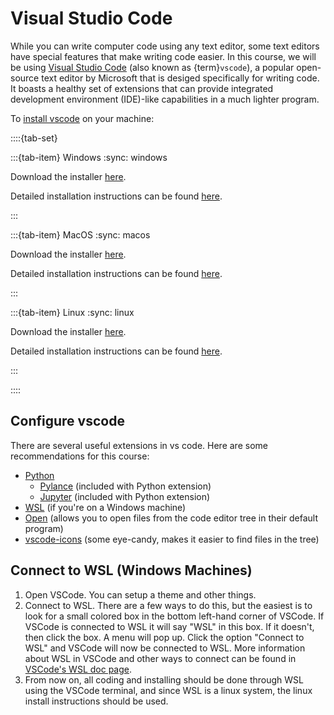 # Visual Studio Code

While you can write computer code using any text editor, some text editors have
special features that make writing code easier.  In this course, we will be
using [Visual Studio Code](https://code.visualstudio.com) (also known as
{term}`vscode`), a popular open-source text editor by Microsoft that is desiged
specifically for writing code. It boasts a healthy set of extensions that 
can provide integrated development environment (IDE)-like capabilities in a 
much lighter program.

To [install vscode](https://code.visualstudio.com/docs/setup/setup-overview) on
your machine:

::::{tab-set}

:::{tab-item} Windows
:sync: windows

Download the installer [here](https://code.visualstudio.com/Download).

Detailed installation instructions can be found
[here](https://code.visualstudio.com/docs/setup/windows).

:::

:::{tab-item} MacOS
:sync: macos

Download the installer [here](https://code.visualstudio.com/Download).

Detailed installation instructions can be found
[here](https://code.visualstudio.com/docs/setup/mac).

:::

:::{tab-item} Linux
:sync: linux

Download the installer [here](https://code.visualstudio.com/Download).

Detailed installation instructions can be found
[here](https://code.visualstudio.com/docs/setup/linux).

:::

::::

## Configure vscode

There are several useful extensions in vs code. Here are some recommendations
for this course:

* [Python](https://marketplace.visualstudio.com/items?itemName=ms-python.python)
    * [Pylance](https://marketplace.visualstudio.com/items?itemName=ms-python.vscode-pylance) (included with Python extension)
    * [Jupyter](https://marketplace.visualstudio.com/items?itemName=ms-toolsai.jupyter) (included with Python extension)
* [WSL](https://marketplace.visualstudio.com/items?itemName=ms-vscode-remote.remote-wsl) (if you're on a Windows machine)
* [Open](https://marketplace.visualstudio.com/items?itemName=sandcastle.vscode-open) (allows you to open files from the code editor tree in their default program)
* [vscode-icons](https://marketplace.visualstudio.com/items?itemName=vscode-icons-team.vscode-icons) (some eye-candy, makes it easier to find files in the tree)

## Connect to WSL (Windows Machines)

1. Open VSCode. You can setup a theme and other things. 
2. Connect to WSL. There are a few ways to do this, but the easiest is to look for a small colored box in the bottom left-hand corner of VSCode. If VSCode is connected to WSL it will say "WSL" in this box. If it doesn't, then click the box. A menu will pop up. Click the option "Connect to WSL" and VSCode will now be connected to WSL. More information about WSL in VSCode and other ways to connect can be found in [VSCode's WSL doc page](https://code.visualstudio.com/docs/remote/wsl#_open-a-remote-folder-or-workspace). 
3. From now on, all coding and installing should be done through WSL using the VSCode terminal, and since WSL is a linux system, the linux install instructions should be used.